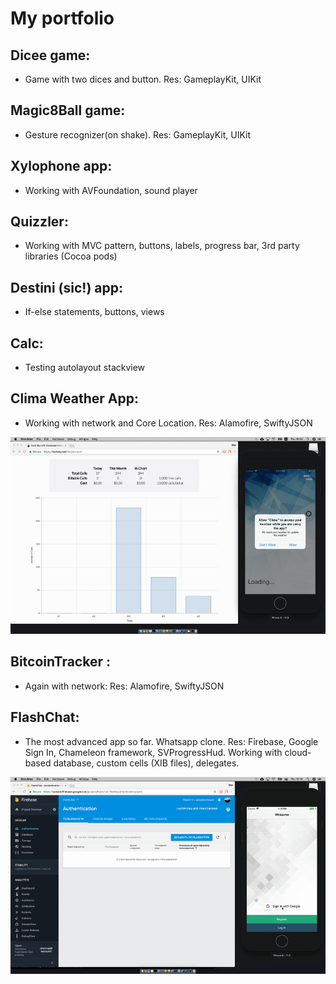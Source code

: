 # My portfolio

## __Dicee game__: 
- Game with two dices and button. Res: GameplayKit, UIKit
## __Magic8Ball game__: 
- Gesture recognizer(on shake). Res: GameplayKit, UIKit
## __Xylophone app__: 
- Working with AVFoundation, sound player
## __Quizzler__: 
- Working with MVC pattern, buttons, labels, progress bar, 3rd party libraries (Cocoa pods)
## __Destini__ (sic!) app: 
- If-else statements, buttons, views
## __Calc__: 
- Testing autolayout stackview
## __Clima__ Weather App: 
- Working with network and Core Location. Res: Alamofire, SwiftyJSON

![](https://github.com/havebeenfitz/Portfolio/blob/master/07_Clima/climaGif.gif)
## __BitcoinTracker__ : 
- Again with network: Res: Alamofire, SwiftyJSON
## __FlashChat__: 
- The most advanced app so far. Whatsapp clone. Res: Firebase, Google Sign In, Chameleon framework, SVProgressHud. Working with cloud-based database, custom cells (XIB files), delegates.

![](https://github.com/havebeenfitz/Portfolio/blob/master/09_FlashChat/finishedApp.gif)
